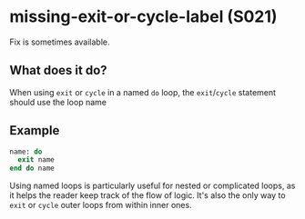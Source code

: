 # missing-exit-or-cycle-label (S021)
Fix is sometimes available.

## What does it do?
When using `exit` or `cycle` in a named `do` loop, the `exit`/`cycle` statement
should use the loop name

## Example
```f90
name: do
  exit name
end do name
```

Using named loops is particularly useful for nested or complicated loops, as it
helps the reader keep track of the flow of logic. It's also the only way to `exit`
or `cycle` outer loops from within inner ones.